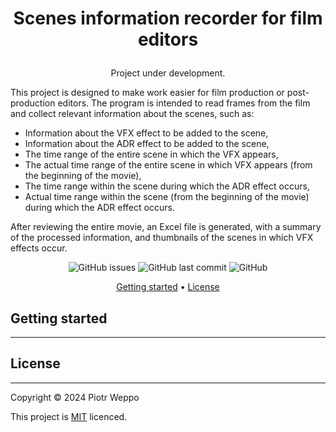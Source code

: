 # <p style="text-align: center;">Scenes information recorder for film editors</p>

<p style="text-align: center;">Project under development.</p>

This project is designed to make work easier for film production or post-production editors. The program is intended to read frames from the film and collect relevant information about the scenes, such as:

- Information about the VFX effect to be added to the scene,
- Information about the ADR effect to be added to the scene,
- The time range of the entire scene in which the VFX appears,
- The actual time range of the entire scene in which VFX appears (from the beginning of the movie),
- The time range within the scene during which the ADR effect occurs,
- Actual time range within the scene (from the beginning of the movie) during which the ADR effect occurs.

After reviewing the entire movie, an Excel file is generated, with a summary of the processed information, and thumbnails of the scenes in which VFX effects occur.

<div align="center">

![GitHub issues](https://img.shields.io/github/issues-raw/PiotrWeppo/Scenes-information-recorder-for-video-editors)
![GitHub last commit](https://img.shields.io/github/last-commit/PiotrWeppo/Scenes-information-recorder-for-video-editors)
![GitHub](https://img.shields.io/github/license/PiotrWeppo/Scenes-information-recorder-for-video-editors)

[Getting started](#getting-started) •
[License](#license)

</div>

## Getting started

---

## License

---

Copyright © 2024 Piotr Weppo

This project is [MIT](https://choosealicense.com/licenses/mit/) licenced.
